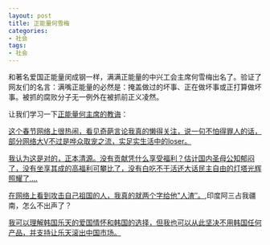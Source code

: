 ```yaml
---
layout: post
title: 正能量何雪梅
categories:
- 社会
tags:
- 社会
---
```


和著名爱国正能量闵成钢一样，满满正能量的中兴工会主席何雪梅出名了。验证了网友们的名言：满嘴正能量的必然是：掩盖做过的坏事、正在做坏事或正打算做坏事。被抓的腐败分子无一例外在被抓前正义凌然。<!--more-->

让我们学习一下[正能量何主席的教诲](http://weibo.com/1215031834/FcspFrdKs?type=comment#_rnd1500338963795)：

[这个春节网络上很热闹，看见奇葩言论我真的懒得关注，说一句不怕得罪人的话，部分网络大Ⅴ不过是哗众取宠之流，实足实生活中的loser。](http://weibo.com/5498682903/Eu7BalV9T?type=repost)

[我认为这是对的，正本清源。没有贡献凭什么享受福利？估计国内圣母公知郁闷了，没有坐享其成的高福利可攀比了，没有白吃不干活还大话民主自由的灯塔光辉照耀了,...](http://weibo.com/1031292570/EtdfabJgl?type=comment)

[在网络上看到攻击自己祖国的人，我真的就两个字给他"人渣″。](http://weibo.com/1292070754/EuJuZubPH?type=comment#_loginLayer_1500339189879),印度阿三占我疆南，怎么不出声了？

[我可以理解韩国乐天的爱国情怀和韩国的选择，但我也可以从此坚决不用韩国任何产品，并支持让乐天滚出中国市场。](http://weibo.com/5498682903/ExCRvm6Rf?type=comment)


